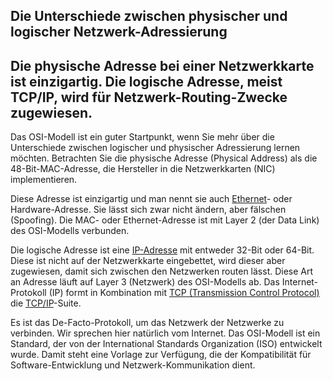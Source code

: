 ## Die Unterschiede zwischen physischer und logischer Netzwerk-Adressierung

## Die physische Adresse bei einer Netzwerkkarte ist einzigartig. Die logische Adresse, meist TCP/IP, wird für Netzwerk-Routing-Zwecke zugewiesen.

Das OSI-Modell ist ein guter Startpunkt, wenn Sie mehr über die Unterschiede zwischen logischer und physischer Adressierung lernen möchten. Betrachten Sie die physische Adresse \(Physical Address\) als die 48-Bit-MAC-Adresse, die Hersteller in die Netzwerkkarten \(NIC\) implementieren.

Diese Adresse ist einzigartig und man nennt sie auch [Ethernet](http://www.searchnetworking.de/definition/Ethernet)- oder Hardware-Adresse. Sie lässt sich zwar nicht ändern, aber fälschen \(Spoofing\). Die MAC- oder Ethernet-Adresse ist mit Layer 2 \(der Data Link\) des OSI-Modells verbunden.

Die logische Adresse ist eine [IP-Adresse](http://www.searchnetworking.de/definition/IP-Adresse-Internet-Protokoll-Adresse) mit entweder 32-Bit oder 64-Bit. Diese ist nicht auf der Netzwerkkarte eingebettet, wird dieser aber zugewiesen, damit sich zwischen den Netzwerken routen lässt. Diese Art an Adresse läuft auf Layer 3 \(Netzwerk\) des OSI-Modells ab. Das Internet-Protokoll \(IP\) formt in Kombination mit [TCP \(Transmission Control Protocol\)](http://www.searchnetworking.de/definition/TCP-Transmission-Control-Protocol) die [TCP/IP](http://www.searchnetworking.de/definition/TCP-IP-Transmission-Control-Protocol-Internet-Protocol)-Suite.

Es ist das De-Facto-Protokoll, um das Netzwerk der Netzwerke zu verbinden. Wir sprechen hier natürlich vom Internet. Das OSI-Modell ist ein Standard, der von der International Standards Organization \(ISO\) entwickelt wurde. Damit steht eine Vorlage zur Verfügung, die der Kompatibilität für Software-Entwicklung und Netzwerk-Kommunikation dient.

